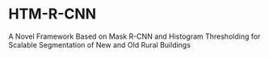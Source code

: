 # HTM-R-CNN
A Novel Framework Based on Mask R-CNN and Histogram Thresholding for Scalable Segmentation of New and Old Rural Buildings
